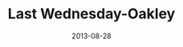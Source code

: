 ---
layout: message
category: message
series: "Go Forth"
title: "Last Wednesday-Oakley"
date: 2013-08-28
message_id: 812
---